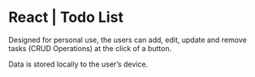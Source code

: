 # React | Todo List

Designed for personal use, the users can add, edit, update and remove tasks (CRUD Operations) at the click of a button.

Data is stored locally to the user’s device.
